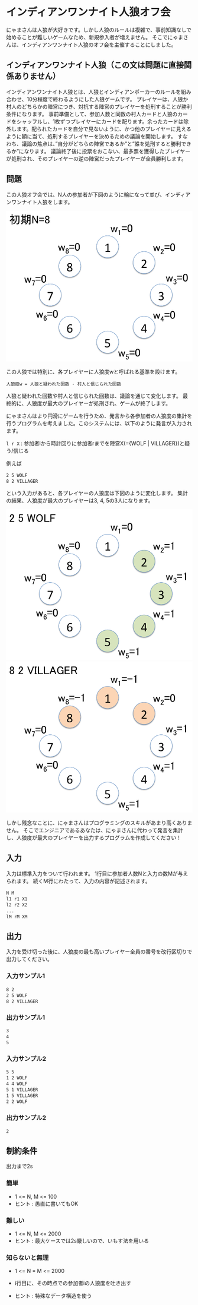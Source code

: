 # インディアンワンナイト人狼オフ会
にゃまさんは人狼が大好きです。しかし人狼のルールは複雑で、事前知識なしで始めることが難しいゲームなため、新規参入者が増えません。
そこでにゃまさんは、インディアンワンナイト人狼のオフ会を主催することにしました。

## インディアンワンナイト人狼（この文は問題に直接関係ありません）
インディアンワンナイト人狼とは、人狼とインディアンポーカーのルールを組み合わせ、10分程度で終わるようにした人狼ゲームです。
プレイヤーは、人狼か村人のどちらかの陣営につき、対抗する陣営のプレイヤーを処刑することが勝利条件になります。
事前準備として、参加人数と同数の村人カードと人狼のカードをシャッフルし、1枚ずつプレイヤーにカードを配ります。余ったカードは除外します。配られたカードを自分で見ないように、かつ他のプレイヤーに見えるように額に当て、処刑するプレイヤーを決めるための議論を開始します。
すなわち、議論の焦点は、”自分がどちらの陣営であるか”と”誰を処刑すると勝利できるか”になります。
議論終了後に投票をおこない、最多票を獲得したプレイヤーが処刑され、そのプレイヤーの逆の陣営だったプレイヤーが全員勝利します。

## 問題
この人狼オフ会では、N人の参加者が下図のように輪になって並び、インディアンワンナイト人狼をします。

![インディアンワンナイト人狼配置](./pic1.png)

この人狼では特別に、各プレイヤーに人狼度wと呼ばれる基準を設けます。
```
人狼度w = 人狼と疑われた回数 - 村人と信じられた回数
```
人狼と疑われた回数や村人と信じられた回数は、議論を通じて変化します。
最終的に、人狼度が最大のプレイヤーが処刑され、ゲームが終了します。

にゃまさんはより円滑にゲームを行うため、発言から各参加者の人狼度の集計を行うプログラムを考えました。このシステムには、以下のように発言が入力されます。

`l r X` : 参加者lから時計回りに参加者rまでを陣営X(={WOLF | VILLAGER})と疑う/信じる

例えば
```
2 5 WOLF
8 2 VILLAGER
```
という入力があると、各プレイヤーの人狼度は下図のように変化します。
集計の結果、人狼度が最大のプレイヤーは3, 4, 5の3人になります。


![集計過程1](./pic2.png)
![集計過程2](./pic3.png)

しかし残念なことに、にゃまさんはプログラミングのスキルがあまり高くありません。
そこでエンジニアであるあなたは、にゃまさんに代わって発言を集計し、人狼度が最大のプレイヤーを出力するプログラムを作成してください！

## 入力
入力は標準入力をついて行われます。
1行目に参加者人数Nと入力の数Mが与えられます。
続くM行にわたって、入力の内容が記述されます。

```
N M
l1 r1 X1
l2 r2 X2
...
lM rM XM
```

## 出力
入力を受け切った後に、人狼度の最も高いプレイヤー全員の番号を改行区切りで出力してください。

### 入力サンプル1
```
8 2
2 5 WOLF
8 2 VILLAGER
```
### 出力サンプル1
```
3
4
5
```

### 入力サンプル2
```
5 5
1 2 WOLF
4 4 WOLF
5 1 VILLAGER
1 5 VILLAGER
2 2 WOLF
```

### 出力サンプル2
```
2
```

## 制約条件
出力まで2s

### 簡単
* 1 <= N, M <= 100
* ヒント : 愚直に書いてもOK

### 難しい
* 1 <= N, M <= 2000
* ヒント : 最大ケースでは2s厳しいので、いもす法を用いる

### 知らないと無理
* 1 <= N = M <= 2000
* i行目に、その時点での参加者iの人狼度を吐き出す

* ヒント : 特殊なデータ構造を使う
